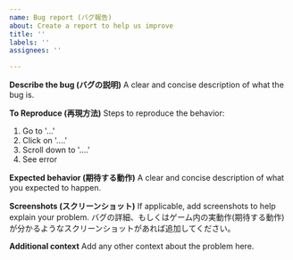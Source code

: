 ```yaml
---
name: Bug report (バグ報告)
about: Create a report to help us improve
title: ''
labels: ''
assignees: ''

---
```


**Describe the bug (バグの説明)**
A clear and concise description of what the bug is.

**To Reproduce (再現方法)**
Steps to reproduce the behavior:
1. Go to '...'
2. Click on '....'
3. Scroll down to '....'
4. See error

**Expected behavior (期待する動作)**
A clear and concise description of what you expected to happen.

**Screenshots (スクリーンショット)**
If applicable, add screenshots to help explain your problem.
バグの詳細、もしくはゲーム内の実動作(期待する動作)が分かるようなスクリーンショットがあれば追加してください。

**Additional context**
Add any other context about the problem here.
